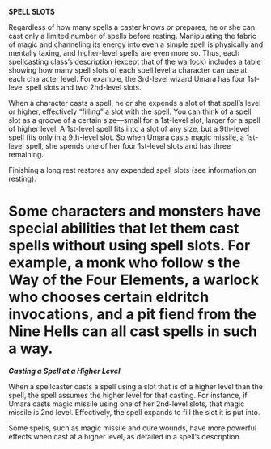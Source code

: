 __**SPELL SLOTS**__

Regardless of how many spells a caster knows or prepares, he or she can cast only a limited number of spells before resting. Manipulating the fabric of magic and channeling its energy into even a simple spell is physically and mentally taxing, and higher-level spells are even more so. Thus, each spellcasting class’s description (except that of the warlock) includes a table showing how many spell slots of each spell level a character can use at each character level. For example, the 3rd-level wizard Umara has four 1st-level spell slots and two 2nd-level slots.

When a character casts a spell, he or she expends a slot of that spell’s level or higher, effectively “filling” a slot with the spell. You can think of a spell slot as a groove of a certain size—small for a 1st-level slot, larger for a spell of higher level. A 1st-level spell fits into a slot of any size, but a 9th-level spell fits only in a 9th-level slot. So when Umara casts magic missile, a 1st-level spell, she spends one of her four 1st-level slots and has three remaining.

Finishing a long rest restores any expended spell slots (see information on resting).

Some characters and monsters have special abilities that let them cast spells without using spell slots. For example, a monk who follow s the Way of the Four Elements, a warlock who chooses certain eldritch invocations, and a pit fiend from the Nine Hells can all cast spells in such a way.
===

***Casting a Spell at a Higher Level***

When a spellcaster casts a spell using a slot that is of a higher level than the spell, the spell assumes the higher level for that casting. For instance, if Umara casts magic missile using one of her 2nd-level slots, that magic missile is 2nd level. Effectively, the spell expands to fill the slot it is put into.

Some spells, such as magic missile and cure wounds, have more powerful effects when cast at a higher level, as detailed in a spell’s description.